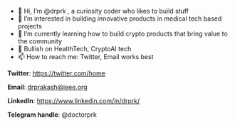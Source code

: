 - 👋 Hi, I’m @drprk , a curiosity coder who likes to build stuff
- 👀 I’m interested in building innovative products in medical tech based projects 
- 🌱 I’m currently learning how to build crypto products that bring value to the community
- 💞️ Bullish on HealthTech, CryptoAI tech
- 📫 How to reach me: Twitter, Email works best

**Twitter**: https://twitter.com/home

**Email**: drprakash@ieee.org

**LinkedIn**: https://www.linkedin.com/in/drprk/


**Telegram handle**: @doctorprk

